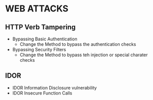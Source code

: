 # WEB ATTACKS
## HTTP Verb Tampering
- Bypassing Basic Authentication
  - Change the Method to bypass the authentication checks
- Bypassing Security Filters
  - Change the Method to bypass teh injection or special charater checks
 
## IDOR
- IDOR Information Disclosure vulnerability
- IDOR Insecure Function Calls
